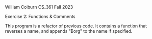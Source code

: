 William Colburn
CS_361
Fall 2023

Exercise 2: Functions & Comments

This program is a refactor of previous code. It contains a function that reverses a name, and appends "Borg" to the name if specified.